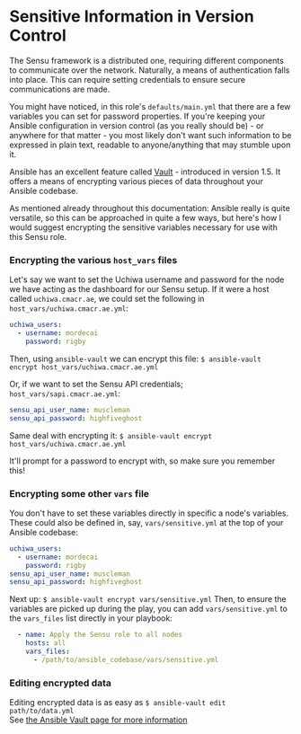 # Sensitive Information in Version Control
The Sensu framework is a distributed one, requiring different components to communicate over the network.
Naturally, a means of authentication falls into place. This can require setting credentials to ensure secure communications are made.

You might have noticed, in this role's `defaults/main.yml` that there are a few variables you can set for password properties.
If you're keeping your Ansible configuration in version control (as you really should be) - or anywhere for that matter - you most likely don't want such information to be expressed in plain text, readable to anyone/anything that may stumble upon it.

Ansible has an excellent feature called [Vault](https://docs.ansible.com/ansible/latest/user_guide/playbooks_vault.html) - introduced in version 1.5.
It offers a means of encrypting various pieces of data throughout your Ansible codebase.

As mentioned already throughout this documentation: Ansible really is quite versatile, so this can be approached in quite a few ways, but here's how I would suggest encrypting the sensitive variables necessary for use with this Sensu role.

### Encrypting the various `host_vars` files
Let's say we want to set the Uchiwa username and password for the node we have acting as the dashboard for our Sensu setup.
If it were a host called `uchiwa.cmacr.ae`, we could set the following in `host_vars/uchiwa.cmacr.ae.yml`:
``` yaml
uchiwa_users:
  - username: mordecai
    password: rigby
```
Then, using `ansible-vault` we can encrypt this file: `$ ansible-vault encrypt host_vars/uchiwa.cmacr.ae.yml`

Or, if we want to set the Sensu API credentials; `host_vars/sapi.cmacr.ae.yml`:
``` yaml
sensu_api_user_name: muscleman
sensu_api_password: highfiveghost
```
Same deal with encrypting it: `$ ansible-vault encrypt host_vars/uchiwa.cmacr.ae.yml`

It'll prompt for a password to encrypt with, so make sure you remember this!

### Encrypting some other `vars` file
You don't have to set these variables directly in specific a node's variables.
These could also be defined in, say, `vars/sensitive.yml` at the top of your Ansible codebase:

``` yaml
uchiwa_users:
  - username: mordecai
    password: rigby
sensu_api_user_name: muscleman
sensu_api_password: highfiveghost
```
Next up: `$ ansible-vault encrypt vars/sensitive.yml`
Then, to ensure the variables are picked up during the play, you can add `vars/sensitive.yml` to the `vars_files` list directly in your playbook:
``` yaml
  - name: Apply the Sensu role to all nodes
    hosts: all
    vars_files:
      - /path/to/ansible_codebase/vars/sensitive.yml
```

### Editing encrypted data
Editing encrypted data is as easy as `$ ansible-vault edit path/to/data.yml`  
See [the Ansible Vault page for more information](https://docs.ansible.com/ansible/latest/user_guide/playbooks_vault.html)
